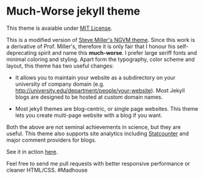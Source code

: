 # Much-Worse jekyll theme

This theme is avaiable under [MIT License](https://opensource.org/licenses/MIT).

This is a modified version of [Steve Miller's NGVM theme](http://jekyllthemes.org/themes/svm-ngvb/). Since this work is a derivative of Prof. Miller's, therefore it is only fair that I honour his self-deprecating spirit and name this **much-worse**. I prefer large seriff fonts and minimal coloring and styling. Apart form the typography, color scheme and layout,
this theme has two useful changes:

- It allows you to maintain your website as a subdirectory on your university of company domain (e.g. http://university.edu/department/people/your-website). Most Jekyll blogs are
designed to be hosted at custom domain names.

- Most jekyll themes are blog-centric, or single page websites. This theme lets you create multi-page website with a blog if you want.

Both the above are not seminal achievements in science, but they are useful. This theme also supports site analytics including [Statcounter](http://statcounter.com) and major comment providers for blogs.

See it in action [here](http://people.csail.mit.edu/gchauras).

Feel free to send me pull requests with better responsive performance or cleaner HTML/CSS.
#Madhouse
